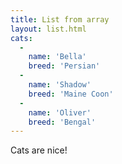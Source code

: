 ```yaml
---
title: List from array
layout: list.html
cats:
  -
    name: 'Bella'
    breed: 'Persian'
  -
    name: 'Shadow'
    breed: 'Maine Coon'
  -
    name: 'Oliver'
    breed: 'Bengal'
---
```


Cats are nice!
